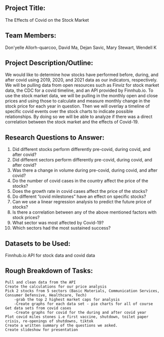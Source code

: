 ## Project Title: 
The Effects of Covid on the Stock Market

## Team Members: 
Don'yelle Allorh-quarcoo, David Ma, Dejan Savic, Mary Stewart, Wendell K

## Project Description/Outline: 
We would like to determine how stocks have performed before, during, and after covid using 2019, 2020, and 2021 data as our indicators, respectively. We will be pulling data from open resources such as Finviz for stock market data, the CDC for a covid timeline, and an API provided by Finnhub.io. To use the stock market data, we will be pulling in the monthly open and close prices and using those to calculate and measure monthly change in the stock price for each year in question. Then we will overlay a timeline of specific covid events over the stock charts to indicate possible relationships. By doing so we will be able to analyze if there was a direct correlation between the stock market and the effects of Covid-19.

## Research Questions to Answer:
1. Did different stocks perform differently pre-covid, during covid, and after covid?
2. Did different sectors perform differently pre-covid, during covid, and after covid?
3. Was there a change in volume during pre-covid, during covid, and after covid?
4. Do the number of covid cases in the country affect the price of the stocks?
5. Does the growth rate in covid cases affect the price of the stocks?
6. Do different “covid milestones” have an effect on specific stocks?
7. Can we use a linear regression analysis to predict the future price of stocks?      
8. Is there a correlation between any of the above mentioned factors with stock prices?
9. What sector was most affected by Covid-19?
10. Which sectors had the most sustained success?

## Datasets to be Used:
Finnhub.io API for stock data and covid data

## Rough Breakdown of Tasks:
	Pull and clean data from the API
	Create the calculations for our price analysis
	Pick 2 stocks from 5 sectors (Basic Materials, Communication Services, Consumer Defensive, Healthcare, Tech)
		-grab the top 2 highest market caps for analysis
		-Create graphs for each data set - pie charts for all of course
	Get data sets from covid cases
		-Create graphs for covid for the during and after covid year
	Plot covid miles stones i.e first vaccine, shutdown, toilet paper crisis, re-openings of shutdowns, tiktok
	Create a written summary of the questions we asked.
	Create slideshow for presentation


